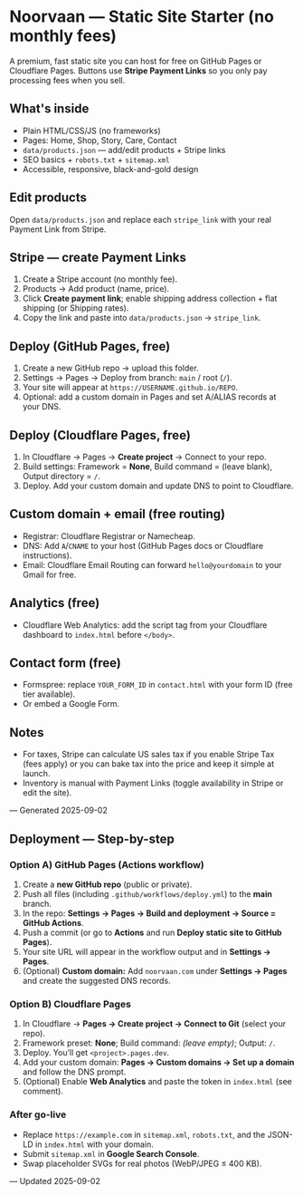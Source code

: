 
# Noorvaan — Static Site Starter (no monthly fees)

A premium, fast static site you can host for free on GitHub Pages or Cloudflare Pages.
Buttons use **Stripe Payment Links** so you only pay processing fees when you sell.

## What's inside
- Plain HTML/CSS/JS (no frameworks)
- Pages: Home, Shop, Story, Care, Contact
- `data/products.json` — add/edit products + Stripe links
- SEO basics + `robots.txt` + `sitemap.xml`
- Accessible, responsive, black-and-gold design

## Edit products
Open `data/products.json` and replace each `stripe_link` with your real Payment Link from Stripe.

## Stripe — create Payment Links
1. Create a Stripe account (no monthly fee).
2. Products → Add product (name, price).
3. Click **Create payment link**; enable shipping address collection + flat shipping (or Shipping rates).
4. Copy the link and paste into `data/products.json` → `stripe_link`.

## Deploy (GitHub Pages, free)
1. Create a new GitHub repo → upload this folder.
2. Settings → Pages → Deploy from branch: `main` / root (`/`).
3. Your site will appear at `https://USERNAME.github.io/REPO`.
4. Optional: add a custom domain in Pages and set A/ALIAS records at your DNS.

## Deploy (Cloudflare Pages, free)
1. In Cloudflare → Pages → **Create project** → Connect to your repo.
2. Build settings: Framework = **None**, Build command = (leave blank), Output directory = `/`.
3. Deploy. Add your custom domain and update DNS to point to Cloudflare.

## Custom domain + email (free routing)
- Registrar: Cloudflare Registrar or Namecheap.
- DNS: Add `A`/`CNAME` to your host (GitHub Pages docs or Cloudflare instructions).
- Email: Cloudflare Email Routing can forward `hello@yourdomain` to your Gmail for free.

## Analytics (free)
- Cloudflare Web Analytics: add the script tag from your Cloudflare dashboard to `index.html` before `</body>`.

## Contact form (free)
- Formspree: replace `YOUR_FORM_ID` in `contact.html` with your form ID (free tier available).
- Or embed a Google Form.

## Notes
- For taxes, Stripe can calculate US sales tax if you enable Stripe Tax (fees apply) or you can bake tax into the price and keep it simple at launch.
- Inventory is manual with Payment Links (toggle availability in Stripe or edit the site).

— Generated 2025-09-02


## Deployment — Step-by-step

### Option A) GitHub Pages (Actions workflow)

1. Create a **new GitHub repo** (public or private).
2. Push all files (including `.github/workflows/deploy.yml`) to the **main** branch.
3. In the repo: **Settings → Pages → Build and deployment → Source = GitHub Actions**.
4. Push a commit (or go to **Actions** and run **Deploy static site to GitHub Pages**).
5. Your site URL will appear in the workflow output and in **Settings → Pages**.
6. (Optional) **Custom domain:** Add `noorvaan.com` under **Settings → Pages** and create the suggested DNS records.

### Option B) Cloudflare Pages

1. In Cloudflare → **Pages → Create project → Connect to Git** (select your repo).
2. Framework preset: **None**; Build command: *(leave empty)*; Output: `/`.
3. Deploy. You’ll get `<project>.pages.dev`.
4. Add your custom domain: **Pages → Custom domains → Set up a domain** and follow the DNS prompt.
5. (Optional) Enable **Web Analytics** and paste the token in `index.html` (see comment).

### After go-live
- Replace `https://example.com` in `sitemap.xml`, `robots.txt`, and the JSON-LD in `index.html` with your domain.
- Submit `sitemap.xml` in **Google Search Console**.
- Swap placeholder SVGs for real photos (WebP/JPEG ≤ 400 KB).

— Updated 2025-09-02
